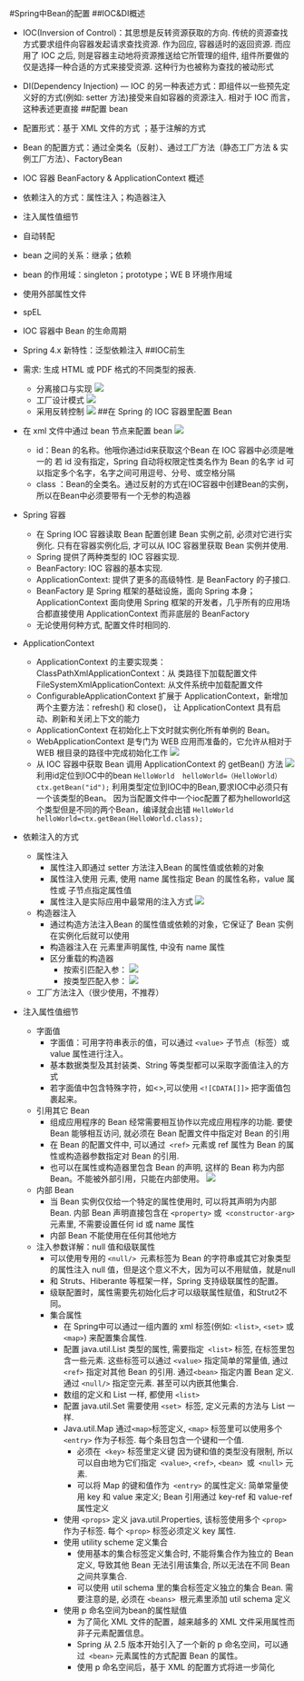 #Spring中Bean的配置
##IOC&DI概述
- IOC(Inversion of Control)：其思想是反转资源获取的方向. 传统的资源查找方式要求组件向容器发起请求查找资源. 作为回应, 容器适时的返回资源. 而应用了 IOC 之后, 则是容器主动地将资源推送给它所管理的组件, 组件所要做的仅是选择一种合适的方式来接受资源. 这种行为也被称为查找的被动形式
- DI(Dependency Injection) — IOC 的另一种表述方式：即组件以一些预先定义好的方式(例如: setter 方法)接受来自如容器的资源注入. 相对于 IOC 而言，这种表述更直接
##配置 bean
- 配置形式：基于 XML 文件的方式  ；基于注解的方式
- Bean 的配置方式：通过全类名（反射）、通过工厂方法（静态工厂方法 & 实例工厂方法）、FactoryBean
- IOC 容器 BeanFactory & ApplicationContext 概述
- 依赖注入的方式：属性注入；构造器注入
- 注入属性值细节
- 自动转配
- bean 之间的关系：继承；依赖
- bean 的作用域：singleton；prototype；WE  B 环境作用域
- 使用外部属性文件
- spEL 
- IOC 容器中 Bean 的生命周期
- Spring 4.x 新特性：泛型依赖注入
##IOC前生
- 需求: 生成 HTML 或 PDF 格式的不同类型的报表.
	- 分离接口与实现
	![](imgs/20180330-183740.png)
	- 工厂设计模式
![](imgs/20180330-183805.png)
	- 采用反转控制
![](imgs/20180330-183815.png)
##在 Spring 的 IOC 容器里配置 Bean
- 在 xml 文件中通过 bean 节点来配置 bean
![](imgs/20180330-183923.png)

	- id：Bean 的名称。他哦你通过id来获取这个Bean
在 IOC 容器中必须是唯一的
若 id 没有指定，Spring 自动将权限定性类名作为 Bean 的名字
id 可以指定多个名字，名字之间可用逗号、分号、或空格分隔
	- class ：Bean的全类名。通过反射的方式在IOC容器中创建Bean的实例，所以在Bean中必须要带有一个无参的构造器
	
- Spring 容器
	- 在 Spring IOC 容器读取 Bean 配置创建 Bean 实例之前, 必须对它进行实例化. 只有在容器实例化后, 才可以从 IOC 容器里获取 Bean 实例并使用.
	- Spring 提供了两种类型的 IOC 容器实现. 
 	- BeanFactory: IOC 容器的基本实现.
	- ApplicationContext: 提供了更多的高级特性. 是 BeanFactory 的子接口.
	- BeanFactory 是 Spring 框架的基础设施，面向 Spring 本身；ApplicationContext 面向使用 Spring 框架的开发者，几乎所有的应用场合都直接使用 ApplicationContext 而非底层的 BeanFactory
	- 无论使用何种方式, 配置文件时相同的.
- ApplicationContext
	- ApplicationContext 的主要实现类：
ClassPathXmlApplicationContext：从 类路径下加载配置文件
FileSystemXmlApplicationContext: 从文件系统中加载配置文件
	- ConfigurableApplicationContext 扩展于 ApplicationContext，新增加两个主要方法：refresh() 和 close()， 让 ApplicationContext 具有启动、刷新和关闭上下文的能力
	- ApplicationContext 在初始化上下文时就实例化所有单例的 Bean。
	- WebApplicationContext 是专门为 WEB 应用而准备的，它允许从相对于 WEB 根目录的路径中完成初始化工作
	![](imgs/20180330-184230.png)
	- 从 IOC 容器中获取 Bean
	调用 ApplicationContext 的 getBean() 方法
	![](imgs/20180330-111057.png)
	利用id定位到IOC中的bean
	```HelloWorld  helloWorld=（HelloWorld）ctx.getBean("id");```
	利用类型定位到IOC中的Bean,要求IOC中必须只有一个该类型的Bean。
	因为当配置文件中一个ioc配置了都为helloworld这个类型但是不同的两个Bean，编译就会出错
	```HelloWorld  helloWorld=ctx.getBean(HelloWorld.class);```
- 依赖注入的方式
	- 属性注入
		- 属性注入即通过 setter 方法注入Bean 的属性值或依赖的对象
		- 属性注入使用 <property> 元素, 使用 name 属性指定 Bean 的属性名称，value 属性或 <value> 子节点指定属性值 
		- 属性注入是实际应用中最常用的注入方式
		![](imgs/20180330-111255.png)
  	- 构造器注入
  		- 通过构造方法注入Bean 的属性值或依赖的对象，它保证了 Bean 实例在实例化后就可以使用
  		- 构造器注入在 <constructor-arg> 元素里声明属性, <constructor-arg> 中没有 name 属性
  		- 区分重载的构造器
  			- 按索引匹配入参：
  			![](imgs/20180330-111344.png)
  			- 按类型匹配入参：
  			![](imgs/20180330-111358.png)
	- 工厂方法注入（很少使用，不推荐）
- 注入属性值细节
	- 字面值
		- 字面值：可用字符串表示的值，可以通过 `<value>` 子节点（标签）或 value 属性进行注入。
		- 基本数据类型及其封装类、String 等类型都可以采取字面值注入的方式
		- 若字面值中包含特殊字符，如<>,可以使用 `<![CDATA[]]>` 把字面值包裹起来。
	- 引用其它 Bean
		- 组成应用程序的 Bean 经常需要相互协作以完成应用程序的功能. 要使 Bean 能够相互访问, 就必须在 Bean 配置文件中指定对 Bean 的引用
		- 在 Bean 的配置文件中, 可以通过` <ref>` 元素或 ref  属性为 Bean 的属性或构造器参数指定对 Bean 的引用. 
		- 也可以在属性或构造器里包含 Bean 的声明, 这样的 Bean 称为内部 Bean。不能被外部引用，只能在内部使用。
		![](imgs/20180330-112912.png)
	- 内部 Bean
		- 当 Bean 实例仅仅给一个特定的属性使用时, 可以将其声明为内部 Bean. 内部 Bean 声明直接包含在 `<property>` 或` <constructor-arg>` 元素里, 不需要设置任何 id 或 name 属性
		- 内部 Bean 不能使用在任何其他地方
	- 注入参数详解：null 值和级联属性
		- 可以使用专用的 `<null/> `元素标签为 Bean 的字符串或其它对象类型的属性注入 null 值，但是这个意义不大，因为可以不用赋值，就是null
		- 和 Struts、Hiberante 等框架一样，Spring 支持级联属性的配置。
		- 级联配置时，属性需要先初始化后才可以级联属性赋值，和Strut2不同。
		- 集合属性
			- 在 Spring中可以通过一组内置的 xml 标签(例如: `<list>`, `<set>` 或` <map>`) 来配置集合属性.
			- 配置 java.util.List 类型的属性, 需要指定` <list>`  标签, 在标签里包含一些元素. 这些标签可以通过 `<value>` 指定简单的常量值, 通过 `<ref>` 指定对其他 Bean 的引用. 通过`<bean>` 指定内置 Bean 定义. 通过 `<null/>` 指定空元素. 甚至可以内嵌其他集合.
			- 数组的定义和 List 一样, 都使用 `<list>`
			- 配置 java.util.Set 需要使用 `<set> `标签, 定义元素的方法与 List 一样.
			- Java.util.Map 通过` <map> `标签定义, `<map>` 标签里可以使用多个 `<entry>` 作为子标签. 每个条目包含一个键和一个值. 
				- 必须在` <key>` 标签里定义键
				因为键和值的类型没有限制, 所以可以自由地为它们指定` <value>`, `<ref>`, `<bean> `或` <null>` 元素. 
				- 可以将 Map 的键和值作为` <entry>` 的属性定义: 简单常量使用 key 和 value 来定义; Bean 引用通过 key-ref 和 value-ref 属性定义
			- 使用 `<props>` 定义 java.util.Properties, 该标签使用多个 `<prop>` 作为子标签. 每个 `<prop>` 标签必须定义 key 属性.
			-  使用 utility scheme 定义集合
				- 使用基本的集合标签定义集合时, 不能将集合作为独立的 Bean 定义, 导致其他 Bean 无法引用该集合, 所以无法在不同 Bean 之间共享集合.
				- 可以使用 util schema 里的集合标签定义独立的集合 Bean. 需要注意的是, 必须在 `<beans> `根元素里添加 util schema 定义
			- 使用 p 命名空间为bean的属性赋值
				- 为了简化 XML 文件的配置，越来越多的 XML 文件采用属性而非子元素配置信息。
				- Spring 从 2.5 版本开始引入了一个新的 p 命名空间，可以通过` <bean>` 元素属性的方式配置 Bean 的属性。			
				- 使用 p 命名空间后，基于 XML 的配置方式将进一步简化
